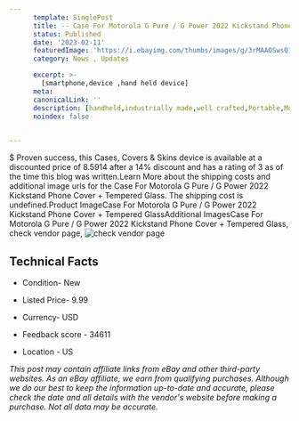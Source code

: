 ```yaml
---
      template: SinglePost
      title: -- Case For Motorola G Pure / G Power 2022 Kickstand Phone Cover + Tempered Glass
      status: Published
      date: '2023-02-11'
      featuredImage: 'https://i.ebayimg.com/thumbs/images/g/3rMAAOSwsQ1h0UdI/s-l225.jpg'
      category: News , Updates

      excerpt: >-
        [smartphone,device ,hand held device]
      meta:
      canonicalLink: ''
      description: [handheld,industrially made,well crafted,Portable,Mobile,Compact,Convenient,Lightweight,Maneuverable,Man-portable,Miniature,Carriable,Hand-held,Light,Holdable,Transportable,Mobile device,Pocket-sized,On-the-go,Wireless,Cordless,Compact size,Convenient size, smartphone,device ,hand held device]
      noindex: false

        
---
```

$
    Proven success, this Cases, Covers & Skins device is available at a discounted price of 8.5914 after a 14% discount and has a rating of 3 as of the time this blog was written.Learn More about the shipping costs and additional image urls for the Case For Motorola G Pure / G Power 2022 Kickstand Phone Cover + Tempered Glass. The shipping cost is undefined.Product ImageCase For Motorola G Pure / G Power 2022 Kickstand Phone Cover + Tempered GlassAdditional ImagesCase For Motorola G Pure / G Power 2022 Kickstand Phone Cover + Tempered Glass, check vendor page, ![check vendor page](https://origin-galleryplus.ebayimg.com/ws/web/275087241910_2_0_1/225x225.jpg,https://origin-galleryplus.ebayimg.com/ws/web/275087241910_3_0_1/225x225.jpg,https://origin-galleryplus.ebayimg.com/ws/web/275087241910_4_0_1/225x225.jpg,https://origin-galleryplus.ebayimg.com/ws/web/275087241910_5_0_1/225x225.jpg,https://origin-galleryplus.ebayimg.com/ws/web/275087241910_6_0_1/225x225.jpg,https://origin-galleryplus.ebayimg.com/ws/web/275087241910_7_0_1/225x225.jpg,https://origin-galleryplus.ebayimg.com/ws/web/275087241910_8_0_1/225x225.jpg,https://origin-galleryplus.ebayimg.com/ws/web/275087241910_9_0_1/225x225.jpg,https://origin-galleryplus.ebayimg.com/ws/web/275087241910_10_0_1/225x225.jpg,https://origin-galleryplus.ebayimg.com/ws/web/275087241910_11_0_1/225x225.jpg,https://origin-galleryplus.ebayimg.com/ws/web/275087241910_12_0_1/225x225.jpg)
    
    

 ## Technical Facts 



     
      

 - Condition- New 


      

 - Listed Price- 9.99 


      

 - Currency- USD 


      

 - Feedback score - 34611 


      

 - Location - US 


      
      

 *_This post may contain affiliate links from eBay and other third-party websites. As an eBay affiliate, we earn from qualifying purchases. Although we do our best to keep the information up-to-date and accurate, please check the date and all details with the vendor's website before making a purchase. Not all data may be accurate._*



    
    
    
    
    